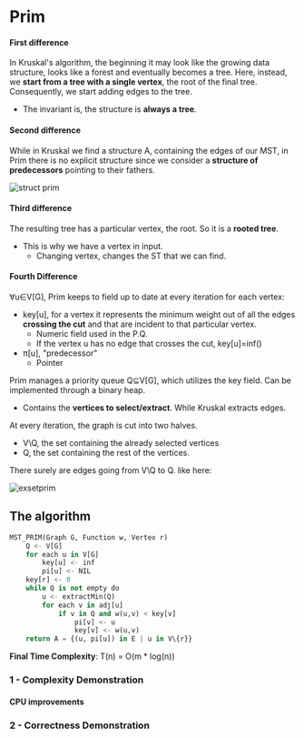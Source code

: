 # Prim

#### First difference 
In Kruskal's algorithm, the beginning it may look like the growing data structure, 
looks like a forest and eventually becomes a tree. Here, instead, we **start from a tree with a single
vertex**, the root of the final tree. Consequently, we start adding edges to the tree.
* The invariant is, the structure is **always a tree**.

#### Second difference
While in Kruskal we find a structure A, containing the edges of our MST, in Prim there is no explicit
structure since we consider a **structure of predecessors** pointing to their fathers.

![struct prim](https://github.com/PayThePizzo/DataStrutucures-Algorithms/blob/main/Resources/exstructprim.png?raw=TRUE)

#### Third difference
The resulting tree has a particular vertex, the root. So it is a 
**rooted tree**.
* This is why we have a vertex in input.
  * Changing vertex, changes the ST that we can find.
  
#### Fourth Difference
∀u∈V[G], Prim keeps to field up to date at every iteration for each vertex:
* key[u], for a vertex it represents the minimum weight out of all the edges **crossing 
the cut** and that are incident to that particular vertex.
    * Numeric field used in the P.Q.
    * If the vertex u has no edge that crosses the cut, key[u]=inf()
* π[u], "predecessor"
    * Pointer

Prim manages a priority queue Q⊆V[G], which utilizes the key field. Can be implemented through a binary heap.
* Contains the **vertices to select/extract**. While Kruskal extracts edges.

At every iteration, the graph is cut into two halves.
* V\Q, the set containing the already selected vertices
* Q, the set containing the rest of the vertices.

There surely are edges going from V\Q to Q. like here:

![exsetprim](https://github.com/PayThePizzo/DataStrutucures-Algorithms/blob/main/Resources/exsetprim.png?raw=TRUE)



## The algorithm


```python
MST_PRIM(Graph G, Function w, Vertex r)
    Q <- V[G]
    for each u in V[G]
        key[u] <- inf
        pi[u] <- NIL
    key[r] <- 0
    while Q is not empty do
        u <- extractMin(Q)
        for each v in adj[u]
            if v in Q and w(u,v) < key[v]
                pi[v] <- u
                key[v] <- w(u,v)
    return A = {(u, pi[u]) in E | u in V\{r}}
```
**Final Time Complexity**: T(n) = O(m * log(n))

### 1 - Complexity Demonstration



#### CPU improvements


### 2 - Correctness Demonstration